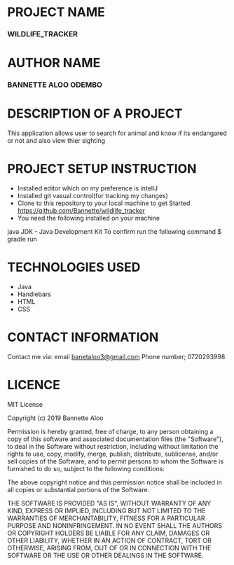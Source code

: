 # PROJECT NAME
### WILDLIFE_TRACKER

# AUTHOR NAME
 ### BANNETTE ALOO ODEMBO
# DESCRIPTION OF A PROJECT
This application allows user to search for animal and know if its endangared or not and also view thier sighting

# PROJECT SETUP INSTRUCTION
* Installed editor which on my preference is intellJ
* Installed git vasual control(for tracking my changes)
* Clone to this repository to your local machine to get Started https://github.com/Bannette/wildlife_tracker
* You need the following installed on your machine

java
JDK - Java Development Kit To confirm run the following command $ gradle run
# TECHNOLOGIES USED
* Java
* Handlebars
* HTML
* CSS
# CONTACT INFORMATION
Contact me via: email banetaloo3@gmail.com Phone number; 0720293998

# LICENCE
MIT License

Copyright (c) 2019 Bannette Aloo

Permission is hereby granted, free of charge, to any person obtaining a copy of this software and associated documentation files (the "Software"), to deal in the Software without restriction, including without limitation the rights to use, copy, modify, merge, publish, distribute, sublicense, and/or sell copies of the Software, and to permit persons to whom the Software is furnished to do so, subject to the following conditions:

The above copyright notice and this permission notice shall be included in all copies or substantial portions of the Software.

THE SOFTWARE IS PROVIDED "AS IS", WITHOUT WARRANTY OF ANY KIND, EXPRESS OR IMPLIED, INCLUDING BUT NOT LIMITED TO THE WARRANTIES OF MERCHANTABILITY, FITNESS FOR A PARTICULAR PURPOSE AND NONINFRINGEMENT. IN NO EVENT SHALL THE AUTHORS OR COPYRIGHT HOLDERS BE LIABLE FOR ANY CLAIM, DAMAGES OR OTHER LIABILITY, WHETHER IN AN ACTION OF CONTRACT, TORT OR OTHERWISE, ARISING FROM, OUT OF OR IN CONNECTION WITH THE SOFTWARE OR THE USE OR OTHER DEALINGS IN THE SOFTWARE.

